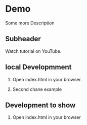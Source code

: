 # Demo

Some more Description

## Subheader

Watch tutorial on YouTube.

## local Developmment

1. Open index.html in your browser.

2. Second chane example

## Development to show

1. Open index.html in your browser